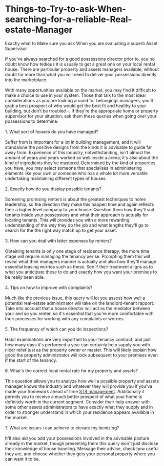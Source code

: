 # Things-to-Try-to-ask-When-searching-for-a-reliable-Real-estate-Manager
<p>Exactly what to Make sure you ask When you are evaluating a superb Asset Supervisor<br />
<br />
If you&#39;ve always searched for a good possessions director prior to, you no doubt know how tedious it is usually to get a great one on your local rental house. There are particular property and assets managers available, without doubt far more than what you will need to deliver your possessions directly into the marketplace.<br />
<br />
With many opportunities available on the market, you may find it difficult to make a choice to use in your system. Those that talk to the most ideal considerations as you are looking around for belongings managers, you&#39;ll grab a best prospect of who would get the best fit and healthy to your building, but don&#39;t be troubled -. If they&#39;re the appropriate home or property supervisor for your situation, ask them these queries when going over your possessions to determine:<br />
<br />
1. What sort of houses do you have managed?<br />
<br />
Suffer from is important for a lot in building management, and it will standalone the positive designs from the kinds it is advisable to guide far away from. Experience of this industry, notwithstanding, isn&#39;t almost the amount of years and years worked so well inside a arena; it&#39;s also about the kind of ingredients they&#39;ve mastered. Determined by the kind of properties you have, you may select someone that specialises in administering elements like your own or someone who has a whole lot more versatile undertaking maintaining different types of houses.<br />
<br />
2. Exactly how do you display possible tenants?<br />
<br />
Screening promising renters is about the greatest techniques to home leadership, so the direction they make this happen time and again reflects their a higher level company to your house. Question them how they&#39;ll suit tenants inside your possessions and what their approach is actually for locating tenants. This will provides you with a more rewarding understanding of the way they do the job and what lengths they&#39;ll go to search for the the right way match up to get your asset.<br />
<br />
3. How can you deal with latter expenses by renters?<br />
<br />
Obtaining tenants is only one stage of residence therapy; the more time stage will require managing the tenancy per se. Prompting them this will reveal what their managers manner is actually and also how they&#39;ll manage essential leasing worries such as these. See if their treatment aligns as to what you anticipate these to do and exactly how you want your premises to be really been able.<br />
<br />
4. Tips on how to improve with complaints?<br />
<br />
Much like the previous issue, this query will let you assess how well a potential real-estate administrator will take on the landlord-tenant rapport. Take into account that a house director will act as the mediator between your and so you renter, so it&#39;s essential that you&#39;re more comfortable with their processes for working with any complaints or worries.<br />
<br />
5. The frequency of which can you do inspections?<br />
<br />
Habit examinations are very important to your tenancy contract, and just how many days it&#39;s performed a year can certainly help supply you with nicer relief just as the property owner or master. This will likely explain how good the property administrator will look subsequent to your premises even if the start of the tenancy.<br />
<br />
6. What&#39;s the correct local rental rate for my property and assets?<br />
<br />
This question allows you to analyze how well a possible property and assets manager knows the industry and whatever they will provide you if you&#39;ve made your homework ahead of time <a href="http://remedyrent.com">STR management</a>. Additionally it permits you to receive a much better prospect of what your home is definitely worth in the current segment. Consider their help answer with some other assets administrators to have exactly what they supply and in order to stronger understand in which your residence appears available in the market.<br />
<br />
7. What are issues i can achieve to elevate my itemizing?<br />
<br />
It&#39;ll also aid you add your possessions involved in the advisable posture already in the market, though presenting them this query won&#39;t just disclose their knowledge of house handling. Message their advice, check how useful they are, and choose whether they gets your personal property where you can want it to be.</p>

<p>&nbsp;</p>
